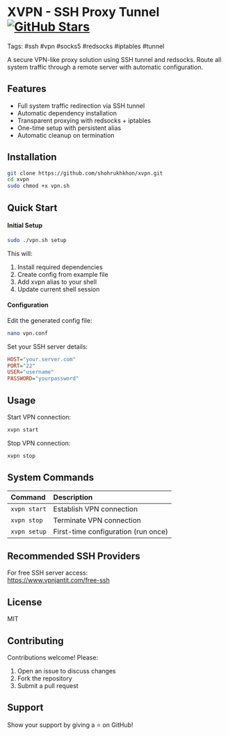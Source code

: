 # XVPN - SSH Proxy Tunnel [![GitHub Stars](https://img.shields.io/github/stars/shohrukhkhon/xvpn.svg?style=social)](https://github.com/shohrukhkhon/xvpn)

Tags: #ssh #vpn #socks5 #redsocks #iptables #tunnel

A secure VPN-like proxy solution using SSH tunnel and redsocks. Route all system traffic through a remote server with automatic configuration.

## Features
- Full system traffic redirection via SSH tunnel
- Automatic dependency installation
- Transparent proxying with redsocks + iptables
- One-time setup with persistent alias
- Automatic cleanup on termination

## Installation
```bash
git clone https://github.com/shohrukhkhon/xvpn.git
cd xvpn
sudo chmod +x vpn.sh
```

## Quick Start
#### Initial Setup

```bash
sudo ./vpn.sh setup
```
This will:

1) Install required dependencies
2) Create config from example file
3) Add xvpn alias to your shell
4) Update current shell session

#### Configuration

Edit the generated config file:

```bash
nano vpn.conf
```

Set your SSH server details:

```ini
HOST="your.server.com"
PORT="22"
USER="username"
PASSWORD="yourpassword"
```

## Usage

Start VPN connection:

```bash
xvpn start
```

Stop VPN connection:

```bash
xvpn stop
```

## System Commands

| Command      | Description                         |
| :----------- | :---------------------------------- |
| `xvpn start` | Establish VPN connection            |
| `xvpn stop`  | Terminate VPN connection            |
| `xvpn setup` | First-time configuration (run once) |

## Recommended SSH Providers

For free SSH server access: \
https://www.vpnjantit.com/free-ssh

## License

MIT

## Contributing

Contributions welcome! Please:

1) Open an issue to discuss changes
2) Fork the repository
3) Submit a pull request

## Support

Show your support by giving a ⭐ on GitHub!